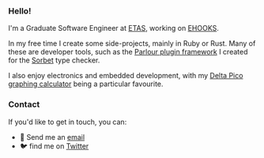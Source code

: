 ### Hello!

I'm a Graduate Software Engineer at [ETAS](https://www.etas.com/en/), working on [EHOOKS](https://www.etas.com/en/products/ehooks.php).

In my free time I create some side-projects, mainly in Ruby or Rust. Many of these are developer tools, such as the [Parlour plugin framework](https://github.com/AaronC81/parlour) I created for the [Sorbet](https://sorbet.org) type checker.

I also enjoy electronics and embedded development, with my [Delta Pico graphing calculator](https://github.com/AaronC81/delta-pico) being a particular favourite.

### Contact

If you'd like to get in touch, you can:

  - :email: Send me an [email](mailto:aaronc20000@gmail.com)
  - :bird: find me on [Twitter](https://twitter.com/OrangeFlash81)

